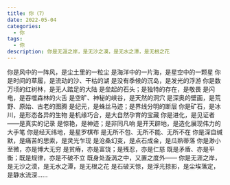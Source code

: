 ```yaml
---
title: 你（7）
date: 2022-05-04
categories:
  - 你
tags:
  - 你
description: 你是无涯之岸，是无沙之漠，是无水之潭，是无根之花
---
```


你是风中的一阵风，是尘土里的一粒尘
是海洋中的一片海，是星空中的一颗星
你是时间的草履，是流动的沙、干枯的湖
是没有季候的沉岛，是发光的浮游
你是数万顷的红树林，是无人踏足的大陆
是垒起的石头；是独特的存在，是敬畏
是闪电，是吞噬森林的火舌
是空旷、神秘的峡谷，是天然的洞穴
是深奥的壁画，是荒野、原始、古老的图腾
是纪元，是蛛丝马迹；是界线分明的断层
你是矿石，是冰川，是形态各异的生物
是机缘巧合，是大自然孕育的宝藏
你是进化，是见证者——是真实的记录
是惊艳，是神迹；是非同凡响
是开天辟地，是造化展现伟力的大手笔
你是经天纬地，是星罗棋布
是无所不包、无所不能、无所不在
你是深自缄默，是痛苦的思索，是灵光乍现
是沧桑幻变，是点石成金，是瓜熟蒂落
你是渺小至微，亦是博大无穷
是贫瘠，亦是富饶；是残忍，亦是仁慈
既是矛盾、亦是平衡；既是规律，亦是不破不立
既身处漩涡之中，又置之度外——
你是无涯之岸，是无沙之漠，是无水之潭，是无根之花
是石破天惊，是浮光掠影，是尘埃落定，是静水流深......
